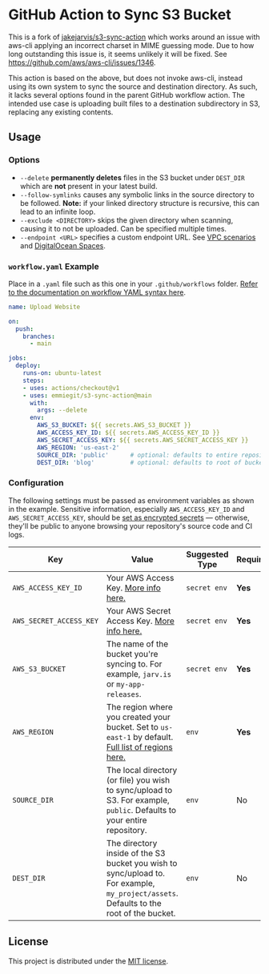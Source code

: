 # GitHub Action to Sync S3 Bucket

This is a fork of [jakejarvis/s3-sync-action](https://github.com/jakejarvis/s3-sync-action) which works around an issue with aws-cli applying an incorrect charset in MIME guessing mode. Due to how long outstanding this issue is, it seems unlikely it will be fixed. See https://github.com/aws/aws-cli/issues/1346.

This action is based on the above, but does not invoke aws-cli, instead using its own system to sync the source and destination directory. As such, it lacks several options found in the parent GitHub workflow action. The intended use case is uploading built files to a destination subdirectory in S3, replacing any existing contents.


## Usage

### Options

* `--delete` **permanently deletes** files in the S3 bucket under `DEST_DIR` which are **not** present in your latest build.
* `--follow-symlinks` causes any symbolic links in the source directory to be followed. **Note:** if your linked directory structure is recursive, this can lead to an infinite loop.
* `--exclude <DIRECTORY>` skips the given directory when scanning, causing it to not be uploaded. Can be specified multiple times.
* `--endpoint <URL>` specifies a custom endpoint URL. See [VPC scenarios](https://aws.amazon.com/blogs/aws/new-vpc-endpoint-for-amazon-s3/) and [DigitalOcean Spaces](https://www.digitalocean.com/community/tools/adapting-an-existing-aws-s3-application-to-digitalocean-spaces).

### `workflow.yaml` Example

Place in a `.yaml` file such as this one in your `.github/workflows` folder. [Refer to the documentation on workflow YAML syntax here](https://help.github.com/en/articles/workflow-syntax-for-github-actions).

```yaml
name: Upload Website

on:
  push:
    branches:
      - main

jobs:
  deploy:
    runs-on: ubuntu-latest
    steps:
    - uses: actions/checkout@v1
    - uses: emmiegit/s3-sync-action@main
      with:
        args: --delete
      env:
        AWS_S3_BUCKET: ${{ secrets.AWS_S3_BUCKET }}
        AWS_ACCESS_KEY_ID: ${{ secrets.AWS_ACCESS_KEY_ID }}
        AWS_SECRET_ACCESS_KEY: ${{ secrets.AWS_SECRET_ACCESS_KEY }}
        AWS_REGION: 'us-east-2'
        SOURCE_DIR: 'public'      # optional: defaults to entire repository
        DEST_DIR: 'blog'          # optional: defaults to root of bucket
```


### Configuration

The following settings must be passed as environment variables as shown in the example. Sensitive information, especially `AWS_ACCESS_KEY_ID` and `AWS_SECRET_ACCESS_KEY`, should be [set as encrypted secrets](https://help.github.com/en/articles/virtual-environments-for-github-actions#creating-and-using-secrets-encrypted-variables) — otherwise, they'll be public to anyone browsing your repository's source code and CI logs.

| Key | Value | Suggested Type | Required | Default |
| ------------- | ------------- | ------------- | ------------- | ------------- |
| `AWS_ACCESS_KEY_ID` | Your AWS Access Key. [More info here.](https://docs.aws.amazon.com/general/latest/gr/managing-aws-access-keys.html) | `secret env` | **Yes** | N/A |
| `AWS_SECRET_ACCESS_KEY` | Your AWS Secret Access Key. [More info here.](https://docs.aws.amazon.com/general/latest/gr/managing-aws-access-keys.html) | `secret env` | **Yes** | N/A |
| `AWS_S3_BUCKET` | The name of the bucket you're syncing to. For example, `jarv.is` or `my-app-releases`. | `secret env` | **Yes** | N/A |
| `AWS_REGION` | The region where you created your bucket. Set to `us-east-1` by default. [Full list of regions here.](https://docs.aws.amazon.com/AWSEC2/latest/UserGuide/using-regions-availability-zones.html#concepts-available-regions) | `env` | **Yes** | N/A |
| `SOURCE_DIR` | The local directory (or file) you wish to sync/upload to S3. For example, `public`. Defaults to your entire repository. | `env` | No | `./` (root of cloned repository) |
| `DEST_DIR` | The directory inside of the S3 bucket you wish to sync/upload to. For example, `my_project/assets`. Defaults to the root of the bucket. | `env` | No | `/` (root of bucket) |


## License

This project is distributed under the [MIT license](LICENSE.md).
